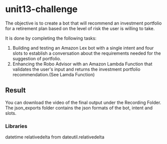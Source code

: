 # unit13-challenge

The objective is to create a bot that will recommend an investment portfolio for a retirement plan based on the level of risk the user is willing to take.

It is done by completing the following tasks:
1) Building and testing an Amazon Lex bot with a single intent and four slots to establish a conversation about the requirements needed for the suggestion of portfolio.
2) Enhancing the Robo Advisor with an Amazon Lambda Function that validates the user's input and returns the investment portfolio recommendation.(See Lamda Function)

## Result
You can download the video of the final output under the Recording Folder. The json_exports folder contains the json formats of the bot, intent and slots.

### Libraries 
datetime
relativedelta from dateutil.relativedelta  
